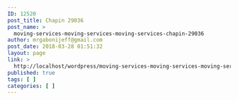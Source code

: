 ```yaml
---
ID: 12520
post_title: Chapin 29036
post_name: >
  moving-services-moving-services-moving-services-chapin-29036
author: mrgabonijeff@gmail.com
post_date: 2018-03-28 01:51:32
layout: page
link: >
  http://localhost/wordpress/moving-services-moving-services-moving-services-chapin-29036/
published: true
tags: [ ]
categories: [ ]
---
```

